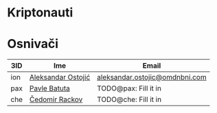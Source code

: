 # Kriptonauti

<!-- TODO: Specifikacija grupe -->

<!-- TODO: Objava dogovora od jutros -->

# Osnivači

| 3ID | Ime | Email |
| --- | --- | ----- |
| ion | [Aleksandar Ostojić](o100ja) | aleksandar.ostojic@omdnbni.com |
| pax | [Pavle Batuta](https://github.com/pavle-batuta) | TODO@pax: Fill it in           |
| che | [Čedomir Rackov](carce)      | TODO@che: Fill it in           |
